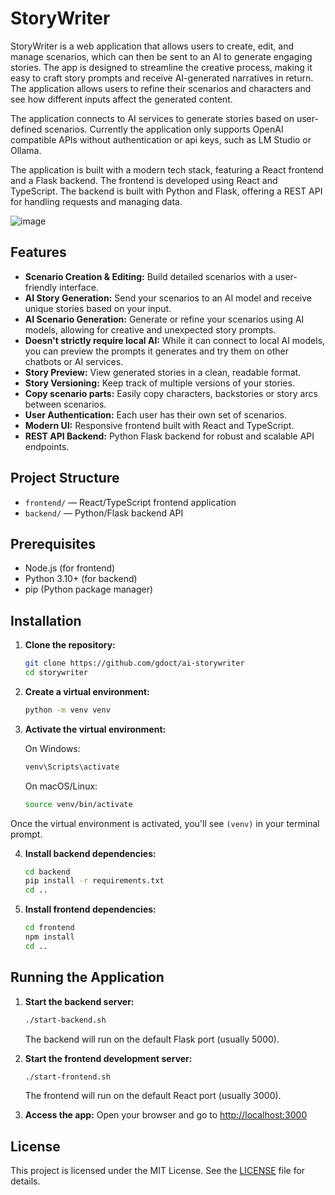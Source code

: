 # StoryWriter

StoryWriter is a web application that allows users to create, edit, and manage scenarios, which can then be sent to an AI to generate engaging stories. The app is designed to streamline the creative process, making it easy to craft story prompts and receive AI-generated narratives in return. The application allows users to refine their scenarios and characters and see how different inputs affect the generated content.

The application connects to AI services to generate stories based on user-defined scenarios. Currently the application only supports OpenAI compatible APIs without authentication or api keys, such as LM Studio or Ollama. 

The application is built with a modern tech stack, featuring a React frontend and a Flask backend.
The frontend is developed using React and TypeScript. 
The backend is built with Python and Flask, offering a REST API for handling requests and managing data.

![image](https://github.com/user-attachments/assets/df144fcc-21e9-41f1-8b1e-339e7448d5af)

## Features
- **Scenario Creation & Editing:** Build detailed scenarios with a user-friendly interface.
- **AI Story Generation:** Send your scenarios to an AI model and receive unique stories based on your input.
- **AI Scenario Generation:** Generate or refine your scenarios using AI models, allowing for creative and unexpected story prompts.
- **Doesn't strictly require local AI:** While it can connect to local AI models, you can preview the prompts it generates and try them on other chatbots or AI services.
- **Story Preview:** View generated stories in a clean, readable format.
- **Story Versioning:** Keep track of multiple versions of your stories.
- **Copy scenario parts:** Easily copy characters, backstories or story arcs between scenarios.
- **User Authentication:** Each user has their own set of scenarios.
- **Modern UI:** Responsive frontend built with React and TypeScript.
- **REST API Backend:** Python Flask backend for robust and scalable API endpoints.

## Project Structure
- `frontend/` — React/TypeScript frontend application
- `backend/` — Python/Flask backend API

## Prerequisites
- Node.js (for frontend)
- Python 3.10+ (for backend)
- pip (Python package manager)

## Installation

1. **Clone the repository:**
   ```bash
   git clone https://github.com/gdoct/ai-storywriter
   cd storywriter
   ```
2. **Create a virtual environment:**
    ```bash
    python -m venv venv
    ```

3. **Activate the virtual environment:**
    
    On Windows:
    ```bash
    venv\Scripts\activate
    ```
    
    On macOS/Linux:
    ```bash
    source venv/bin/activate
    ```

Once the virtual environment is activated, you'll see `(venv)` in your terminal prompt.

4. **Install backend dependencies:**
   ```bash
   cd backend
   pip install -r requirements.txt
   cd ..
   ```

5. **Install frontend dependencies:**
   ```bash
   cd frontend
   npm install
   cd ..
   ```

## Running the Application

1. **Start the backend server:**
   ```bash
   ./start-backend.sh
   ```
   The backend will run on the default Flask port (usually 5000).

2. **Start the frontend development server:**
   ```bash
   ./start-frontend.sh
   ```
   The frontend will run on the default React port (usually 3000).

3. **Access the app:**
   Open your browser and go to [http://localhost:3000](http://localhost:3000)

## License

This project is licensed under the MIT License. See the [LICENSE](LICENSE) file for details.

